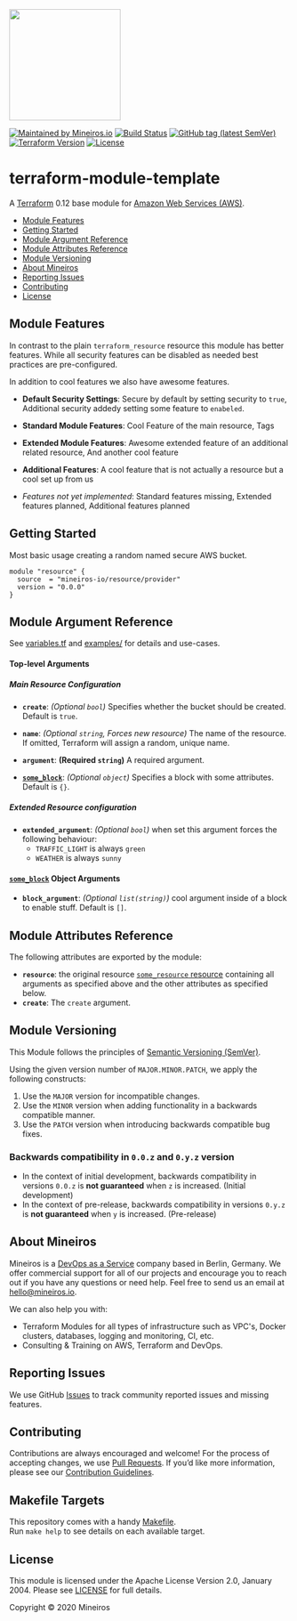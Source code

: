 <img src="https://i.imgur.com/t8IkKoZl.png" width="200"/>

[![Maintained by Mineiros.io](https://img.shields.io/badge/maintained%20by-mineiros.io-00607c.svg)](https://www.mineiros.io/ref=terraform-module-template)
[![Build Status](https://mineiros.semaphoreci.com/badges/terraform-module-template/branches/master.svg?style=shields)](https://mineiros.semaphoreci.com/projects/terraform-module-template)
[![GitHub tag (latest SemVer)](https://img.shields.io/github/v/tag/mineiros-io/terraform-module-template.svg?label=latest&sort=semver)](https://github.com/mineiros-io/terraform-module-template/releases)
[![Terraform Version](https://img.shields.io/badge/terraform-~%3E%200.12.20-brightgreen.svg)](https://github.com/hashicorp/terraform/releases)
[![License](https://img.shields.io/badge/License-Apache%202.0-brightgreen.svg)](https://opensource.org/licenses/Apache-2.0)

# terraform-module-template
A [Terraform](https://www.terraform.io) 0.12 base module for
[Amazon Web Services (AWS)](https://aws.amazon.com/).

- [Module Features](#module-features)
- [Getting Started](#getting-started)
- [Module Argument Reference](#module-argument-reference)
- [Module Attributes Reference](#module-attributes-reference)
- [Module Versioning](#module-versioning)
- [About Mineiros](#about-mineiros)
- [Reporting Issues](#reporting-issues)
- [Contributing](#contributing)
- [License](#license)

## Module Features
In contrast to the plain `terraform_resource` resource this module has better features.
While all security features can be disabled as needed best practices
are pre-configured.

In addition to cool features we also have awesome features.

- **Default Security Settings**:
  Secure by default by setting security to `true`,
  Additional security addedy setting some feature to `enabeled`.

- **Standard Module Features**:
  Cool Feature of the main resource,
  Tags

- **Extended Module Features**:
  Awesome extended feature of an additional related resource,
  And another cool feature

- **Additional Features**:
  A cool feature that is not actually a resource but a cool set up from us

- *Features not yet implemented*:
  Standard features missing,
  Extended features planned,
  Additional features planned

## Getting Started
Most basic usage creating a random named secure AWS bucket.

```hcl
module "resource" {
  source  = "mineiros-io/resource/provider"
  version = "0.0.0"
}
```

## Module Argument Reference
See
[variables.tf](https://github.com/mineiros-io/terraform-module-template/blob/master/variables.tf)
and
[examples/](https://github.com/mineiros-io/terraform-module-template/blob/master/examples)
for details and use-cases.

#### Top-level Arguments

##### Main Resource Configuration
- **`create`**: *(Optional `bool`)*
Specifies whether the bucket should be created.
Default is `true`.

- **`name`**: *(Optional `string`, Forces new resource)*
The name of the resource. If omitted, Terraform will assign a random, unique name.

- **`argument`**: **(Required `string`)**
A required argument.

- **[`some_block`](#some_block-object-arguments)**: *(Optional `object`)*
Specifies a block with some attributes.
Default is `{}`.

##### Extended Resource configuration
- **`extended_argument`**: *(Optional `bool`)*
when set this argument forces the following behaviour:
  - `TRAFFIC_LIGHT` is always `green`
  - `WEATHER` is always `sunny`

#### [`some_block`](#main-resource-configuration) Object Arguments
- **`block_argument`**: *(Optional `list(string)`)*
cool argument inside of a block to enable stuff.
Default is `[]`.

## Module Attributes Reference
The following attributes are exported by the module:

- **`resource`**: the original resource
[`some_resource` resource](https://www.terraform.io/docs/providers/provider/r/some#attributes-reference)
containing all arguments as specified above and the other attributes as specified below.
- **`create`**: The `create` argument.

## Module Versioning
This Module follows the principles of [Semantic Versioning (SemVer)](https://semver.org/).

Using the given version number of `MAJOR.MINOR.PATCH`, we apply the following constructs:
1) Use the `MAJOR` version for incompatible changes.
2) Use the `MINOR` version when adding functionality in a backwards compatible manner.
3) Use the `PATCH` version when introducing backwards compatible bug fixes.

### Backwards compatibility in `0.0.z` and `0.y.z` version
- In the context of initial development, backwards compatibility in versions `0.0.z` is **not guaranteed** when `z` is 
  increased. (Initial development)
- In the context of pre-release, backwards compatibility in versions `0.y.z` is **not guaranteed** when `y` is
increased. (Pre-release)

## About Mineiros
Mineiros is a [DevOps as a Service](https://mineiros.io/) company based in Berlin, Germany. We offer commercial support
for all of our projects and encourage you to reach out if you have any questions or need help.
Feel free to send us an email at [hello@mineiros.io](mailto:hello@mineiros.io).

We can also help you with:
- Terraform Modules for all types of infrastructure such as VPC's, Docker clusters,
databases, logging and monitoring, CI, etc.
- Consulting & Training on AWS, Terraform and DevOps.

## Reporting Issues
We use GitHub [Issues](https://github.com/mineiros-io/terraform-module-template/issues)
to track community reported issues and missing features.

## Contributing
Contributions are always encouraged and welcome! For the process of accepting changes, we use
[Pull Requests](https://github.com/mineiros-io/terraform-module-template/pulls). If you’d like more information, please
see our [Contribution Guidelines](https://github.com/mineiros-io/terraform-module-template/blob/master/CONTRIBUTING.md).

## Makefile Targets
This repository comes with a handy
[Makefile](https://github.com/mineiros-io/terraform-module-template/blob/master/Makefile).  
Run `make help` to see details on each available target.

## License
This module is licensed under the Apache License Version 2.0, January 2004.
Please see [LICENSE](https://github.com/mineiros-io/terraform-module-template/blob/master/LICENSE) for full details.

Copyright &copy; 2020 Mineiros
